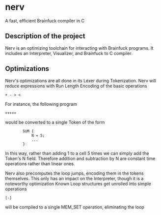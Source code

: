 # nerv

A fast, efficient Brainfuck compiler in C

## Description of the project
Nerv is an optimizing toolchain for interacting with Brainfuck programs. It includes an Interpreter, Visualizer, and Brainfuck to C compiler.

## Optimizations
Nerv's optimizations are all done in its Lexer during Tokenization. Nerv will reduce expressions with Run Length Encoding of the basic operations
```bf 
+ - > <
``` 
For instance, the following program
```bf
+++++
```
would be converted to a single Token of the form
```
        SUM {
            N = 5;
            ...
        }
```
In this way, rather than adding 1 to a cell 5 times we can simply add the Token's N field. Therefore addition and subtraction by N are constant time operations rather than linear ones. 

Nerv also precomputes the loop jumps, encoding them in the tokens themselves. This only has an impact on the Interpreter, though it is a noteworthy optimization
Known Loop structures get unrolled into simple operations
```bf
[-]
```
will be compiled to a single MEM_SET operation, eliminating the loop